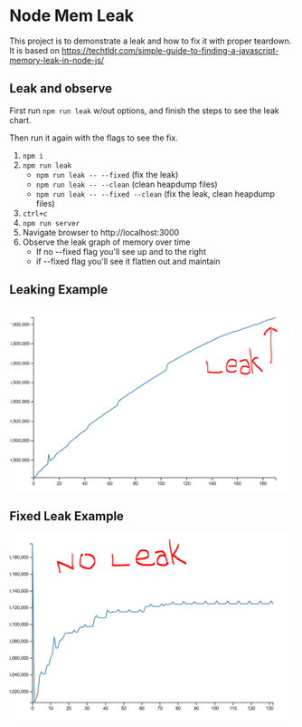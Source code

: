 # Node Mem Leak

This project is to demonstrate a leak and how to fix it with proper teardown.
It is based on https://techtldr.com/simple-guide-to-finding-a-javascript-memory-leak-in-node-js/

## Leak and observe

First run `npm run leak` w/out options, and finish the steps to see the leak chart.

Then run it again with the flags to see the fix.

1. `npm i`
2. `npm run leak`
   - `npm run leak -- --fixed` (fix the leak)
   - `npm run leak -- --clean` (clean heapdump files)
   - `npm run leak -- --fixed --clean` (fix the leak, clean heapdump files)
3. `ctrl+c`
4. `npm run server`
5. Navigate browser to http://localhost:3000
6. Observe the leak graph of memory over time
   - If no --fixed flag you'll see up and to the right
   - if --fixed flag you'll see it flatten out and maintain

## Leaking Example

![Memory Leak](public/yes-leak.PNG "Memory Leak")

## Fixed Leak Example

![Fixed Memory Leak](public/no-leak.PNG "Fixed Memory Leak")
